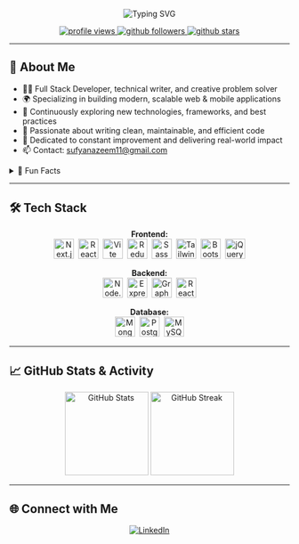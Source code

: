 <!-- GitHub Profile README -->

<p align="center">
  <img src="https://readme-typing-svg.demolab.com?font=Fira+Code&size=28&pause=1000&color=18A1E7&background=FFFFFF00&center=true&vCenter=true&width=800&lines=Hi+%F0%9F%91%8B+I'm+Sufyan+Azeem;Passionate+Developer+%F0%9F%9A%80;Web+%7C+App+%7C+Tech+Enthusiast" alt="Typing SVG" />
</p>

<p align="center">
  <a href="https://github.com/sufyanazeem">
    <img src="https://komarev.com/ghpvc/?username=sufyanazeem&label=Profile%20views&color=0e75b6&style=flat" alt="profile views"/>
    <img src="https://img.shields.io/github/followers/sufyanazeem?label=Followers&style=flat&logo=github" alt="github followers"/>
    <img src="https://img.shields.io/github/stars/sufyanazeem?logo=github&style=flat" alt="github stars"/>
  </a>
</p>

---

## 👋 About Me

- 👨‍💻 Full Stack Developer, technical writer, and creative problem solver  
- 🌍 Specializing in building modern, scalable web & mobile applications  
- 🔬 Continuously exploring new technologies, frameworks, and best practices  
- 🧹 Passionate about writing clean, maintainable, and efficient code  
- 🎯 Dedicated to constant improvement and delivering real-world impact  
- 📫 Contact: [sufyanazeem11@gmail.com](mailto:sufyanazeem11@gmail.com)

<details>
  <summary>🎲 Fun Facts</summary>
  <ul>
    <li>📚 Book and manga enthusiast</li>
    <li>🎓 Curious academic explorer</li>
    <li>🧠 Sometimes an overthinker, always a problem solver 🌟</li>
  </ul>
</details>

---

## 🛠 Tech Stack

<div align="center">

<strong>Frontend:</strong><br>
<img src="https://skillicons.dev/icons?i=nextjs" height="36" alt="Next.js"/>&nbsp;
<img src="https://skillicons.dev/icons?i=react" height="36" alt="React"/>&nbsp;
<img src="https://cdn.simpleicons.org/vite/646CFF" height="36" alt="Vite"/>&nbsp;
<img src="https://cdn.simpleicons.org/redux/764ABC" height="36" alt="Redux"/>&nbsp;
<img src="https://cdn.simpleicons.org/sass/CC6699" height="36" alt="Sass"/>&nbsp;
<img src="https://cdn.simpleicons.org/tailwindcss/06B6D4" height="36" alt="Tailwind CSS"/>&nbsp;
<img src="https://skillicons.dev/icons?i=bootstrap" height="36" alt="Bootstrap"/>&nbsp;
<img src="https://skillicons.dev/icons?i=jquery" height="36" alt="jQuery"/>

<strong>Backend:</strong><br>
<img src="https://cdn.simpleicons.org/nodedotjs/339933" height="36" alt="Node.js"/>&nbsp;
<img src="https://skillicons.dev/icons?i=express" height="36" alt="Express.js"/>&nbsp;
<img src="https://skillicons.dev/icons?i=graphql" height="36" alt="GraphQL"/>&nbsp;
<img src="https://cdn.simpleicons.org/react/61DAFB" height="36" alt="React Native"/>

<strong>Database:</strong><br>
<img src="https://skillicons.dev/icons?i=mongo" height="36" alt="MongoDB"/>&nbsp;
<img src="https://skillicons.dev/icons?i=postgres" height="36" alt="PostgreSQL"/>&nbsp;
<img src="https://skillicons.dev/icons?i=mysql" height="36" alt="MySQL"/>

</div>

---

## 📈 GitHub Stats & Activity

<p align="center">
  <img src="https://github-readme-stats.vercel.app/api?username=sufyanazeem&show_icons=true&theme=radical" alt="GitHub Stats" height="150"/>
  <img src="https://github-readme-streak-stats.herokuapp.com/?user=sufyanazeem&theme=radical" alt="GitHub Streak" height="150"/>
</p>

---

## 🌐 Connect with Me

<p align="center">
  <a href="https://www.linkedin.com/in/sufyanazeem/" target="_blank">
    <img src="https://img.shields.io/badge/-LinkedIn-%233781da?style=flat&logo=linkedin&logoColor=white" alt="LinkedIn" />
  </a>
</p>
